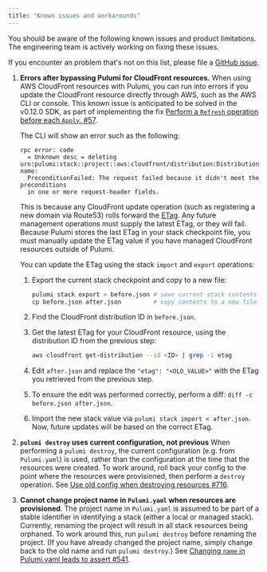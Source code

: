 ```yaml
---
title: "Known issues and workarounds"
---
```


You should be aware of the following known issues and product limitations. The engineering team is actively working on fixing these issues. 

If you encounter an problem that's not on this list, please file a [GitHub issue](https://github.com/pulumi/pulumi/issues/new). <!-- validate the link once public -->

1.  **Errors after bypassing Pulumi for CloudFront resources.** When using AWS CloudFront resources with Pulumi, you can run into errors if you update the CloudFront resource directly through AWS, such as the AWS CLI or console. This known issue is anticipated to be solved in the v0.12.0 SDK, as part of implementing the fix [Perform a `Refresh` operation before each `Apply`. #57](https://github.com/pulumi/pulumi-terraform/issues/57).

    The CLI will show an error such as the following:

    ```
    rpc error: code 
      = Unknown desc = deleting urn:pulumi:stack::project::aws:cloudfront/distribution:Distribution::cdn-name: 
      PreconditionFailed: The request failed because it didn't meet the preconditions 
      in one or more request-header fields.
    ```

    This is because any CloudFront update operation (such as registering a new domain via Route53) rolls forward the [ETag](https://en.wikipedia.org/wiki/HTTP_ETag). Any future management operations must supply the latest ETag, or they will fail. Because Pulumi stores the last ETag in your stack checkpoint file, you must manually update the ETag value if you have managed CloudFront resources outside of Pulumi.

    You can update the ETag using the stack `import` and `export` operations:

    1.  Export the current stack checkpoint and copy to a new file:

        ```bash
        pulumi stack export > before.json # save current stack contents
        cp before.json after.json         # copy contents to a new file
        ```

    1.  Find the CloudFront distribution ID in `before.json`. 

    1.  Get the latest ETag for your CloudFront resource, using the distribution ID from the previous step:

        ```bash
        aws cloudfront get-distribution --id <ID> | grep -i etag
        ```
   
    1.  Edit `after.json` and replace the `"etag": "<OLD_VALUE>"` with the ETag you retrieved from the previous step.

    1.  To ensure the edit was performed correctly, perform a diff: `diff -c before.json after.json`. 

    1.  Import the new stack value via `pulumi stack import < after.json`. Now, future updates will be based on the correct ETag.

1.  **`pulumi destroy` uses current configuration, not previous** When performing a `pulumi destroy`, the current configuration (e.g. from `Pulumi.yaml`) is used, rather than the configuration at the time that the resources were created. To work around, roll back your config to the point where the resources were provisioned, then perform a `destroy` operation. See [Use old config when destroying resources #716](https://github.com/pulumi/pulumi/issues/716).

1.  **Cannot change project name in `Pulumi.yaml` when resources are provisioned**. The project name in `Pulumi.yaml` is assumed to be part of a stable identifier in identifying a stack (either a local or managed stack). Currently, renaming the project will result in all stack resources being orphaned. To work around this, run `pulumi destroy` before renaming the project. (If you have already changed the project name, simply change back to the old name and run `pulumi destroy`.) See [Changing `name` in Pulumi.yaml leads to assert #541](https://github.com/pulumi/pulumi/issues/541).